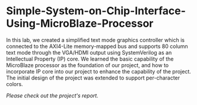 # Simple-System-on-Chip-Interface-Using-MicroBlaze-Processor

In this lab, we created a simplified text mode graphics controller which is connected to the AXI4-Lite memory-mapped bus and supports 80 column text mode through the VGA/HDMI output using SystemVerilog as an Intellectual Property (IP) core. We learned the basic capability of the MicroBlaze processor as the foundation of our project, and how to incorporate IP core into our project to enhance the capability of the project. The initial design of the project was extended to support per-character colors.

*Please check out the project's report.*
